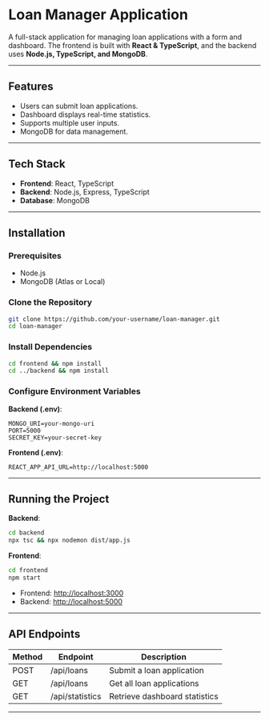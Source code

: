 
# Loan Manager Application

A full-stack application for managing loan applications with a form and dashboard. The frontend is built with **React & TypeScript**, and the backend uses **Node.js, TypeScript, and MongoDB**.

---

## Features
- Users can submit loan applications.
- Dashboard displays real-time statistics.
- Supports multiple user inputs.
- MongoDB for data management.

---

## Tech Stack
- **Frontend**: React, TypeScript  
- **Backend**: Node.js, Express, TypeScript  
- **Database**: MongoDB  

---

## Installation

### Prerequisites
- Node.js  
- MongoDB (Atlas or Local)

### Clone the Repository
```bash
git clone https://github.com/your-username/loan-manager.git
cd loan-manager
```

### Install Dependencies
```bash
cd frontend && npm install
cd ../backend && npm install
```

### Configure Environment Variables

**Backend (.env)**:
```
MONGO_URI=your-mongo-uri
PORT=5000
SECRET_KEY=your-secret-key
```

**Frontend (.env)**:
```
REACT_APP_API_URL=http://localhost:5000
```

---

## Running the Project

**Backend**:
```bash
cd backend
npx tsc && npx nodemon dist/app.js
```

**Frontend**:
```bash
cd frontend
npm start
```

- Frontend: [http://localhost:3000](http://localhost:3000)  
- Backend: [http://localhost:5000](http://localhost:5000)

---

## API Endpoints
| Method | Endpoint         | Description                   |
|--------|------------------|-------------------------------|
| POST   | /api/loans       | Submit a loan application     |
| GET    | /api/loans       | Get all loan applications     |
| GET    | /api/statistics  | Retrieve dashboard statistics |

---
